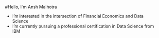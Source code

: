 #Hello, I'm Ansh Malhotra
-  I’m interested in the intersection of Financial Economics and Data Science
-  I’m currently pursuing a professional certification in Data Science from IBM

<!---
Ansh-24/Ansh-24 is a ✨ special ✨ repository because its `README.md` (this file) appears on your GitHub profile.
You can click the Preview link to take a look at your changes.
--->
